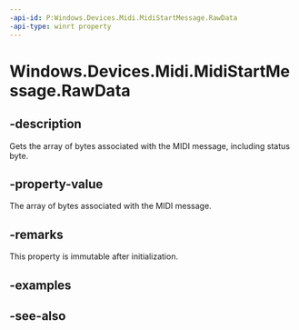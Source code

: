 ```yaml
---
-api-id: P:Windows.Devices.Midi.MidiStartMessage.RawData
-api-type: winrt property
---
```


<!-- Property syntax
public Windows.Storage.Streams.IBuffer RawData { get; }
-->

# Windows.Devices.Midi.MidiStartMessage.RawData

## -description
Gets the array of bytes associated with the MIDI message, including status byte.

## -property-value
The array of bytes associated with the MIDI message.

## -remarks
This property is immutable after initialization.

## -examples

## -see-also
